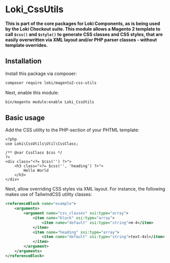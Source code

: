 # Loki_CssUtils

**This is part of the core packages for Loki Components, as is being used by the Loki Checkout suite. This module allows a Magento 2 template to call `$css()` and `$style()` to generate CSS classes and CSS styles, that are easily overwritten via XML layout and/or PHP parser classes - without template overrides.**

## Installation
Install this package via composer:
```bash
composer require loki/magento2-css-utils
```

Next, enable this module:
```bash
bin/magento module:enable Loki_CssUtils
```

## Basic usage
Add the CSS utility to the PHP-section of your PHTML template:
```phtml
<?php
use Loki\CssUtils\Util\CssClass;

/** @var CssClass $css */
?>
<div class="<?= $css('') ?>">
    <h3 class="<?= $css('', 'heading') ?>">
        Hello World
    </h3>
</div>
```

Next, allow overriding CSS styles via XML layout. For instance, the following makes use of TailwindCSS utility classes:
```xml
<referenceBlock name="example">
    <arguments>
        <argument name="css_classes" xsi:type="array">
            <item name="block" xsi:type="array">
                <item name="default" xsi:type="string">m-4</item>
            </item>
            <item name="heading" xsi:type="array">
                <item name="default" xsi:type="string">text-4xl</item>
            </item>
        </argument>
    </arguments>
</referenceBlock>
```
